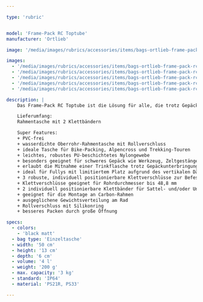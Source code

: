 ```yaml
---

type: 'rubric'


model: 'Frame-Pack RC Toptube'
manufacturer: 'Ortlieb'

image: '/media/images/rubrics/accessories/items/bags-ortlieb-frame-pack-rc-toptube_01.jpg'

images:
  - '/media/images/rubrics/accessories/items/bags-ortlieb-frame-pack-rc-toptube_02.jpg'
  - '/media/images/rubrics/accessories/items/bags-ortlieb-frame-pack-rc-toptube_03.jpg'
  - '/media/images/rubrics/accessories/items/bags-ortlieb-frame-pack-rc-toptube_04.jpg'
  - '/media/images/rubrics/accessories/items/bags-ortlieb-frame-pack-rc-toptube_05.jpg'
  - '/media/images/rubrics/accessories/items/bags-ortlieb-frame-pack-rc-toptube_06.jpg'

description: |
    Das Frame-Pack RC Toptube ist die Lösung für alle, die trotz Gepäckunterbringung im Rahmen weiterhin nicht auf die Mitnahme von Trinkflaschen verzichten möchten. Ebenso ist die wasserdichte Rahmentasche mit Rollverschluss ideal für alle Fullsuspension-MTB´s, deren Dämpfer den Platz im Rahmendreieck limitieren. Durch den wasserdichten Rollverschluss, der mit Silikonringen gesichert wird, erreicht die Tasche aus der Bikepacking-Serie den IP64-Standard und bewahrt dadurch das Equipment vor einem unfreiwilligen Bad. Das Frame-Pack RC Toptube ermöglicht durch die 4 Liter Volumen die Unterbringung von schweren Ausrüstungsgegenständen wie dem Zeltgestänge, Werkzeug oder Proviant innerhalb des Rahmendreiecks und verhilft damit zu einem niedrigen Schwerpunkt am Rad. Die variabel zu positionierenden, stabilen und haftstarken Klettverschlüße ermöglichen eine einfache und unkomplizierte Montage am Ober- und Sitzrohr des Rades.

    Lieferumfang:
    Rahmentasche mit 2 Klettbändern

    Super Features:
    + PVC-frei
    + wasserdichte Oberrohr-Rahmentasche mit Rollverschluss
    + ideale Tasche für Bike-Packing, Alpencross und Trekking-Touren
    + leichtes, robustes PU-beschichtetes Nylongewebe
    + besonders geeignet für schweres Gepäck wie Werkzeug, Zeltgestänge und Nahrungsvorräte
    + erlaubt die Mitnahme einer Trinkflasche trotz Gepäckunterbringung im Rahmen
    + ideal für Fullys mit limitiertem Platz aufgrund des vertikalen Dämpfers
    + 3 robuste, individuell positionierbare Klettverschlüsse zur Befestigung am Oberrohr
    + Klettverschlüsse geeignet für Rohrdurchmesser bis 48,8 mm
    + 2 individuell positionierbare Klettbänder für Sattel- und/oder Unterrohr
    + geeignet für die Montage an Carbon-Rahmen
    + ausgeglichene Gewichtsverteilung am Rad
    + Rollverschluss mit Silikonring
    + besseres Packen durch große Öffnung

specs:
  - colors:
    - 'black matt'
  - bag type: 'Einzeltasche'
  - width: '50 cm'
  - height: '13 cm'
  - depth: '6 cm'
  - volume: '4 l'
  - weight: '200 g'
  - max. capacity: '3 kg'
  - standard: 'IP64'
  - material: 'PS21R, PS33'

---
```

